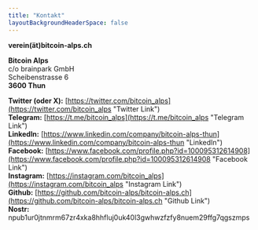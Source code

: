 ```yaml
---
title: "Kontakt"
layoutBackgroundHeaderSpace: false
---
```


**verein(ät)bitcoin-alps.ch**

**Bitcoin Alps**\
c/o brainpark GmbH\
Scheibenstrasse 6\
**3600 Thun**

**Twitter (oder X):** [https://twitter.com/bitcoin_alps](https://twitter.com/bitcoin_alps "Twitter Link")\
**Telegram:** [https://t.me/bitcoin_alps](https://t.me/bitcoin_alps "Telegram Link")\
**LinkedIn:** [https://www.linkedin.com/company/bitcoin-alps-thun](https://www.linkedin.com/company/bitcoin-alps-thun "LinkedIn")\
**Facebook:** [https://www.facebook.com/profile.php?id=100095312614908](https://www.facebook.com/profile.php?id=100095312614908 "Facebook Link")\
**Instagram:** [https://instagram.com/bitcoin_alps](https://instagram.com/bitcoin_alps "Instagram Link")\
**Github:** [https://github.com/bitcoin-alps/bitcoin-alps.ch](https://github.com/bitcoin-alps/bitcoin-alps.ch "Github Link")\
**Nostr:** npub1ur0jtnmrm67zr4xka8hhfluj0uk40l3gwhwzfzfy8nuem29ffg7qgszmps
